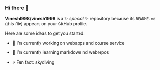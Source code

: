 ### Hi there 👋


**Vinesh1998/vinesh1998** is a ✨ _special_ ✨ repository because its `README.md` (this file) appears on your GitHub profile.

Here are some ideas to get you started:

- 🔭 I’m currently working on webapps and course service
- 🌱 I’m currently learning markdown nd webrepos

- ⚡ Fun fact: skydiving

